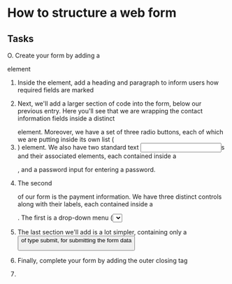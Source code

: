 # How to structure a web form

## Tasks

O. Create your form by adding a <form> element

1. Inside the <form> element, add a heading and paragraph to inform users how required fields are marked

2. Next, we'll add a larger section of code into the form, below our previous entry. Here you'll see that we are wrapping the contact information fields inside a distinct <section> element. Moreover, we have a set of three radio buttons, each of which we are putting inside its own list (<li>) element. We also have two standard text <input>s and their associated <label> elements, each contained inside a <p>, and a password input for entering a password.

3. The second <section> of our form is the payment information. We have three distinct controls along with their labels, each contained inside a <p>. The first is a drop-down menu (<select>) for selecting credit card type. The second is an <input> element of type tel, for entering a credit card number; while we could have used the number type, we don't want the number's spinner UI. The last one is an <input> element of type text, for entering the expiration date of the card; this includes a placeholder attribute indicating the correct format, and a pattern that tests that the entered date has the correct format. These newer input types are reintroduced in The HTML5 input types.

4. The last section we'll add is a lot simpler, containing only a <button> of type submit, for submitting the form data

5. Finally, complete your form by adding the outer <form> closing tag

6.
